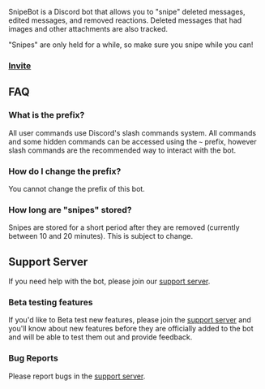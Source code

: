 

SnipeBot is a Discord bot that allows you to "snipe" deleted messages, edited messages, and removed reactions. Deleted messages that had images and other attachments are also tracked.

"Snipes" are only held for a while, so make sure you snipe while you can!

### [Invite](https://discord.com/api/oauth2/authorize?client_id=755582602366287882&permissions=274945403968&scope=bot%20applications.commands)


## FAQ

### What is the prefix?

All user commands use Discord's slash commands system. All commands and some hidden commands can be accessed using the `~` prefix, however slash commands are the recommended way to interact with the bot.

### How do I change the prefix?

You cannot change the prefix of this bot.

### How long are "snipes" stored?

Snipes are stored for a short period after they are removed (currently between 10 and 20 minutes). This is subject to change.


## Support Server

If you need help with the bot, please join our [support server][support server].

### Beta testing features

If you'd like to Beta test new features, please join the [support server][support server] and you'll know about new features before they are officially added to the bot and will be able to test them out and provide feedback.

### Bug Reports

Please report bugs in the [support server][support server].

[support server]: https://discord.gg/f64pfnqbJJ
